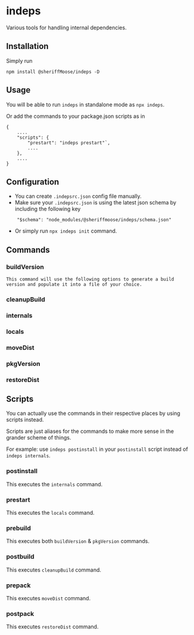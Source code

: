 # indeps
Various tools for handling internal dependencies.

## Installation
Simply run
```
npm install @sheriffMoose/indeps -D
```

## Usage
You will be able to run `indeps` in standalone mode as `npx indeps`.

Or add the commands to your package.json scripts as in 
```
{
    ....
    "scripts": {
        "prestart": "indeps prestart"`,
        ....
    },
    ....
}
```

## Configuration
- You can create `.indepsrc.json` config file manually.
- Make sure your `.indepsrc.json` is using the latest json schema by including the following key
```
    "$schema": "node_modules/@sheriffmoose/indeps/schema.json"
```
- Or simply run `npx indeps init` command.

## Commands

### buildVersion
    This command will use the following options to generate a build version and populate it into a file of your choice.
    
### cleanupBuild
### internals
### locals
### moveDist
### pkgVersion
### restoreDist

## Scripts
You can actually use the commands in their respective places by using scripts instead.

Scripts are just aliases for the commands to make more sense in the grander scheme of things.

For example: use `indeps postinstall` in your `postinstall` script instead of `indeps internals`.

### postinstall
This executes the `internals` command.

### prestart
This executes the `locals` command.

### prebuild
This executes both `buildVersion` & `pkgVersion` commands.

### postbuild
This executes `cleanupBuild` command.

### prepack
This executes `moveDist` command.

### postpack
This executes `restoreDist` command.